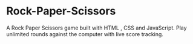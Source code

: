 # Rock-Paper-Scissors
A Rock Paper Scissors game built with HTML , CSS and JavaScript. Play unlimited rounds against the computer with live score tracking.
